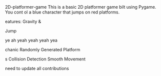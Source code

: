 


    
 2D-platformer-game
This is a basic 2D platformer game 
bilt using Pygame. You cont
ol a blue 
character that jumps on red platforms.


eatures: Gravity &amp;

Jump


ye ah yeah yeah yeah yea



chanic Randomly Generated Platform

s Collision Detection  Smooth Movement


need  to update all contributions 



 